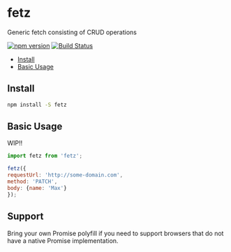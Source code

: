 

# fetz
Generic fetch consisting of CRUD operations

[![npm version](https://badge.fury.io/js/fetz.svg)](https://badge.fury.io/js/fetz)
[![Build Status](https://travis-ci.org/panalbish/fetz.svg?branch=master)](https://travis-ci.org/panalbish/fetz)

-   [Install](#install)
-   [Basic Usage](#basic-usage)

## Install

```bash
npm install -S fetz
```

## Basic Usage
WIP!!

```js
import fetz from 'fetz';

fetz({
requestUrl: 'http://some-domain.com',
method: 'PATCH',
body: {name: 'Max'}
});
```

## Support
Bring your own Promise polyfill if you need to support browsers that do not have a native Promise implementation.